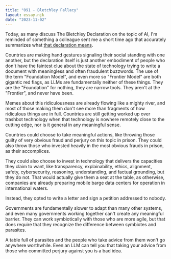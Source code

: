 ```yaml
---
title: "091 - Bletchley Fallacy"
layout: essay.njk
date: "2023-11-02"
---
```


Today, as many discuss The Bletchley Declaration on the topic of AI, I'm reminded of something a colleague sent me a short time ago that accurately summarizes what [that declaration means](https://www.instagram.com/reel/CyvmkR8NRNj/).

Countries are making hand gestures signaling their social standing with one another, but the declaration itself is just another embodiment of people who don't have the faintest clue about the state of technology trying to write a document with meaningless and often fraudulent buzzwords. The use of the term "Foundation Model", and even more so "Frontier Model" are both gigantic red flags, as LLMs are fundamentally neither of these things. They are the "Foundation" for nothing, they are narrow tools. They aren't at the "Frontier", and never have been.

Memes about this ridiculousness are already flowing like a mighty river, and most of those making them don't see more than fragments of how ridiculous things are in full. Countries are still getting worked up over trashbot technology when that technology is nowhere remotely close to the cutting edge, nor is it general in any meaningful sense.

Countries could choose to take meaningful actions, like throwing those guilty of very obvious fraud and perjury on this topic in prison. They could also throw those who invested heavily in the most obvious frauds in prison, as their accomplices.

They could also choose to invest in technology that delivers the capacities they claim to want, like transparency, explainability, ethics, alignment, safety, cybersecurity, reasoning, understanding, and factual grounding, but they do not. That would actually give them a seat at the table, as otherwise, companies are already preparing mobile barge data centers for operation in international waters.

Instead, they opted to write a letter and sign a petition addressed to nobody.

Governments are fundamentally slower to adapt than many other systems, and even many governments working together can't create any meaningful barrier. They can work symbiotically with those who are more agile, but that does require that they recognize the difference between symbiotes and parasites.

A table full of parasites and the people who take advice from them won't go anywhere worthwhile. Even an LLM can tell you that taking your advice from those who committed perjury against you is a bad idea.